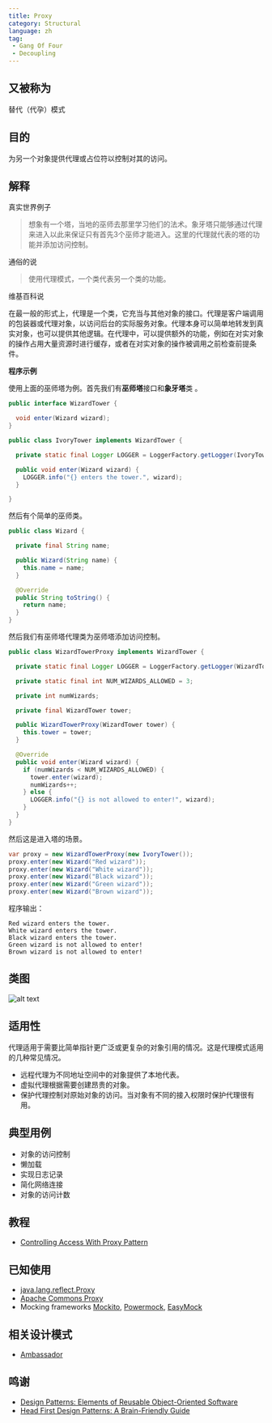 ```yaml
---
title: Proxy
category: Structural
language: zh
tag:
 - Gang Of Four
 - Decoupling
---
```


## 又被称为

替代（代孕）模式

## 目的

为另一个对象提供代理或占位符以控制对其的访问。

## 解释

真实世界例子

> 想象有一个塔，当地的巫师去那里学习他们的法术。象牙塔只能够通过代理来进入以此来保证只有首先3个巫师才能进入。这里的代理就代表的塔的功能并添加访问控制。

通俗的说

> 使用代理模式，一个类代表另一个类的功能。

维基百科说

>
在最一般的形式上，代理是一个类，它充当与其他对象的接口。代理是客户端调用的包装器或代理对象，以访问后台的实际服务对象。代理本身可以简单地转发到真实对象，也可以提供其他逻辑。在代理中，可以提供额外的功能，例如在对实对象的操作占用大量资源时进行缓存，或者在对实对象的操作被调用之前检查前提条件。

**程序示例**

使用上面的巫师塔为例。首先我们有**巫师塔**接口和**象牙塔**类 。

```java
public interface WizardTower {

  void enter(Wizard wizard);
}

public class IvoryTower implements WizardTower {

  private static final Logger LOGGER = LoggerFactory.getLogger(IvoryTower.class);

  public void enter(Wizard wizard) {
    LOGGER.info("{} enters the tower.", wizard);
  }

}
```

然后有个简单的巫师类。

```java
public class Wizard {

  private final String name;

  public Wizard(String name) {
    this.name = name;
  }

  @Override
  public String toString() {
    return name;
  }
}
```

然后我们有巫师塔代理类为巫师塔添加访问控制。

```java
public class WizardTowerProxy implements WizardTower {

  private static final Logger LOGGER = LoggerFactory.getLogger(WizardTowerProxy.class);

  private static final int NUM_WIZARDS_ALLOWED = 3;

  private int numWizards;

  private final WizardTower tower;

  public WizardTowerProxy(WizardTower tower) {
    this.tower = tower;
  }

  @Override
  public void enter(Wizard wizard) {
    if (numWizards < NUM_WIZARDS_ALLOWED) {
      tower.enter(wizard);
      numWizards++;
    } else {
      LOGGER.info("{} is not allowed to enter!", wizard);
    }
  }
}
```

然后这是进入塔的场景。

```java
var proxy = new WizardTowerProxy(new IvoryTower());
proxy.enter(new Wizard("Red wizard"));
proxy.enter(new Wizard("White wizard"));
proxy.enter(new Wizard("Black wizard"));
proxy.enter(new Wizard("Green wizard"));
proxy.enter(new Wizard("Brown wizard"));
```

程序输出：

```
Red wizard enters the tower.
White wizard enters the tower.
Black wizard enters the tower.
Green wizard is not allowed to enter!
Brown wizard is not allowed to enter!
```

## 类图

![alt text](./etc/proxy.urm.png "Proxy pattern class diagram")

## 适用性

代理适用于需要比简单指针更广泛或更复杂的对象引用的情况。这是代理模式适用的几种常见情况。

* 远程代理为不同地址空间中的对象提供了本地代表。
* 虚拟代理根据需要创建昂贵的对象。
* 保护代理控制对原始对象的访问。当对象有不同的接入权限时保护代理很有用。

## 典型用例

* 对象的访问控制
* 懒加载
* 实现日志记录
* 简化网络连接
* 对象的访问计数

## 教程

* [Controlling Access With Proxy Pattern](http://java-design-patterns.com/blog/controlling-access-with-proxy-pattern/)

## 已知使用

* [java.lang.reflect.Proxy](http://docs.oracle.com/javase/8/docs/api/java/lang/reflect/Proxy.html)
* [Apache Commons Proxy](https://commons.apache.org/proper/commons-proxy/)
* Mocking frameworks [Mockito](https://site.mockito.org/),
  [Powermock](https://powermock.github.io/), [EasyMock](https://easymock.org/)

## 相关设计模式

* [Ambassador](https://java-design-patterns.com/patterns/ambassador/)

## 鸣谢

* [Design Patterns: Elements of Reusable Object-Oriented Software](https://www.amazon.com/gp/product/0201633612/ref=as_li_tl?ie=UTF8&camp=1789&creative=9325&creativeASIN=0201633612&linkCode=as2&tag=javadesignpat-20&linkId=675d49790ce11db99d90bde47f1aeb59)
* [Head First Design Patterns: A Brain-Friendly Guide](https://www.amazon.com/gp/product/0596007124/ref=as_li_tl?ie=UTF8&camp=1789&creative=9325&creativeASIN=0596007124&linkCode=as2&tag=javadesignpat-20&linkId=6b8b6eea86021af6c8e3cd3fc382cb5b)
